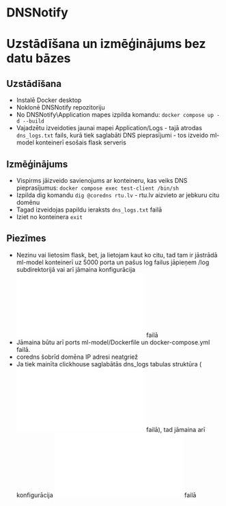 # DNSNotify

# Uzstādīšana un izmēģinājums bez datu bāzes
## Uzstādīšana
* Instalē Docker desktop
* Noklonē DNSNotify repozitoriju
* No DNSNotify\Application mapes izpilda komandu:
```docker compose up -d --build```
* Vajadzētu izveidoties jaunai mapei Application/Logs - tajā atrodas ```dns_logs.txt``` fails, kurā tiek saglabāti DNS pieprasījumi - tos izveido ml-model konteinerī esošais flask serveris

## Izmēģinājums
* Vispirms jāizveido savienojums ar konteineru, kas veiks DNS pieprasījumus:
```docker compose exec test-client /bin/sh```
* Izpilda dig komandu 
```dig @coredns rtu.lv``` - rtu.lv aizvieto ar jebkuru citu domēnu
* Tagad izveidojas papildu ieraksts ```dns_logs.txt``` failā
* Iziet no konteinera
```exit```

## Piezīmes
* Nezinu vai lietosim flask, bet, ja lietojam kaut ko citu, tad tam ir jāstrādā ml-model konteinerī uz 5000 porta un pašus log failus jāpieņem /log subdirektorijā vai arī jāmaina konfigurācija ![agent.conf](Application/fluent-bit/agent.conf) failā
* Jāmaina būtu arī ports ml-model/Dockerfile un docker-compose.yml failā.
* coredns šobrīd domēna IP adresi neatgriež
* Ja tiek mainīta clickhouse saglabātās dns_logs tabulas struktūra (![init.sql](Application/clickhouse/init.sql) failā), tad jāmaina arī konfigurācija ![ml-model/main.py](Application/ml-model/main.py) failā
